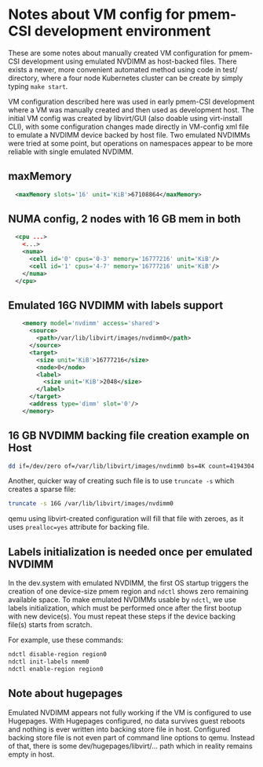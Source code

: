 # Notes about VM config for pmem-CSI development environment

These are some notes about manually created VM configuration for pmem-CSI development using emulated NVDIMM as host-backed files.
There exists a newer, more convenient automated method using code in test/ directory, where a four node Kubernetes cluster
can be create by simply typing `make start`.

VM configuration described here was used in early pmem-CSI development where a VM was manually created and then used as development host. The initial VM config was created by libvirt/GUI (also doable using virt-install CLI), with some configuration changes made directly in VM-config xml file to emulate a NVDIMM device backed by host file. Two emulated NVDIMMs were tried at some point, but operations on namespaces appear to be more reliable with single emulated NVDIMM.


## maxMemory

```xml
  <maxMemory slots='16' unit='KiB'>67108864</maxMemory>
```

## NUMA config, 2 nodes with 16 GB mem in both

```xml
  <cpu ...>
    <...>
    <numa>
      <cell id='0' cpus='0-3' memory='16777216' unit='KiB'/>
      <cell id='1' cpus='4-7' memory='16777216' unit='KiB'/>
    </numa>
  </cpu>
```

## Emulated 16G NVDIMM with labels support
```xml
    <memory model='nvdimm' access='shared'>
      <source>
        <path>/var/lib/libvirt/images/nvdimm0</path>
      </source>
      <target>
        <size unit='KiB'>16777216</size>
        <node>0</node>
        <label>
          <size unit='KiB'>2048</size>
        </label>
      </target>
      <address type='dimm' slot='0'/>
    </memory>
```

## 16 GB NVDIMM backing file creation example on Host

```sh
dd if=/dev/zero of=/var/lib/libvirt/images/nvdimm0 bs=4K count=4194304
```

Another, quicker way of creating such file is to use `truncate -s` which creates a sparse file:

```sh
truncate -s 16G /var/lib/libvirt/images/nvdimm0
```

qemu using libvirt-created configuration will fill that file with zeroes, as it uses `prealloc=yes` attribute for backing file.

## Labels initialization is needed once per emulated NVDIMM

In the dev.system with emulated NVDIMM, the first OS startup triggers the creation of one device-size pmem region and `ndctl` shows zero remaining available space. To make emulated NVDIMMs usable by `ndctl`, we use labels initialization, which must be performed once after the first bootup with new device(s). You must repeat these steps if the device backing file(s) starts from scratch.

For example, use these commands:

```sh
ndctl disable-region region0
ndctl init-labels nmem0
ndctl enable-region region0

```

## Note about hugepages

Emulated NVDIMM appears not fully working if the VM is configured to use Hugepages. With Hugepages configured, no data survives guest reboots and nothing is ever written into backing store file in host. Configured backing store file is not even part of command line options to qemu. Instead of that, there is some dev/hugepages/libvirt/... path which in reality remains empty in host.
